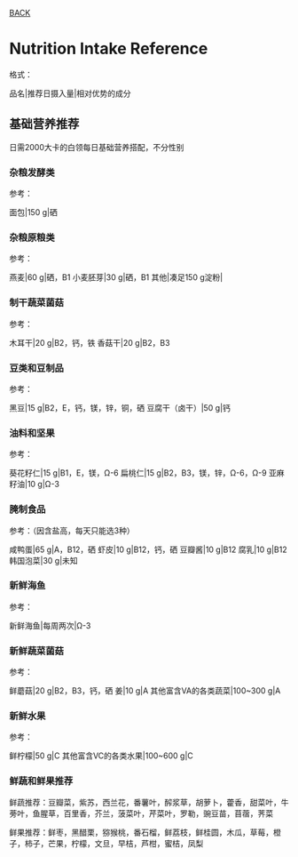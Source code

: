 [BACK](../)

# Nutrition Intake Reference
格式：

品名|推荐日摄入量|相对优势的成分

## 基础营养推荐
日需2000大卡的白领每日基础营养搭配，不分性别

### 杂粮发酵类
参考：

面包|150 g|硒

### 杂粮原粮类
参考：

燕麦|60 g|硒，B1
小麦胚芽|30 g|硒，B1
其他|凑足150 g淀粉|

### 制干蔬菜菌菇
参考：

木耳干|20 g|B2，钙，铁
香菇干|20 g|B2，B3

### 豆类和豆制品
参考：

黑豆|15 g|B2，E，钙，镁，锌，铜，硒
豆腐干（卤干）|50 g|钙

### 油料和坚果
参考：

葵花籽仁|15 g|B1，E，镁，Ω-6
扁桃仁|15 g|B2，B3，镁，锌，Ω-6，Ω-9
亚麻籽油|10 g|Ω-3

### 腌制食品
参考：（因含盐高，每天只能选3种）

咸鸭蛋|65 g|A，B12，硒
虾皮|10 g|B12，钙，硒
豆瓣酱|10 g|B12
腐乳|10 g|B12
韩国泡菜|30 g|未知

### 新鲜海鱼
参考：

新鲜海鱼|每周两次|Ω-3

### 新鲜蔬菜菌菇
参考：

鲜蘑菇|20 g|B2，B3，钙，硒
姜|10 g|A
其他富含VA的各类蔬菜|100~300 g|A

### 新鲜水果
参考：

鲜柠檬|50 g|C
其他富含VC的各类水果|100~600 g|C

### 鲜蔬和鲜果推荐


鲜蔬推荐：豆瓣菜，紫苏，西兰花，番薯叶，醡浆草，胡萝卜，藿香，甜菜叶，牛蒡叶，鱼腥草，百里香，芥兰，菠菜叶，芹菜叶，罗勒，豌豆苗，苜蓿，荠菜

鲜果推荐：鲜枣，黑醋栗，猕猴桃，番石榴，鲜荔枝，鲜桂圆，木瓜，草莓，橙子，柿子，芒果，柠檬，文旦，早桔，芦柑，蜜桔，凤梨
